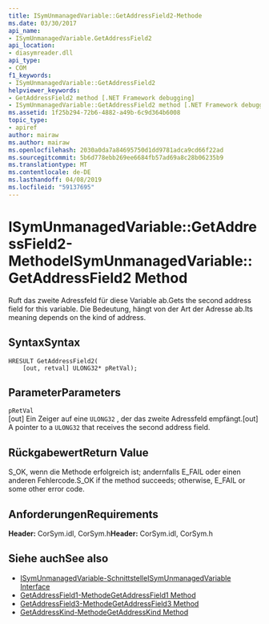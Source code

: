 ```yaml
---
title: ISymUnmanagedVariable::GetAddressField2-Methode
ms.date: 03/30/2017
api_name:
- ISymUnmanagedVariable.GetAddressField2
api_location:
- diasymreader.dll
api_type:
- COM
f1_keywords:
- ISymUnmanagedVariable::GetAddressField2
helpviewer_keywords:
- GetAddressField2 method [.NET Framework debugging]
- ISymUnmanagedVariable::GetAddressField2 method [.NET Framework debugging]
ms.assetid: 1f25b294-72b6-4882-a49b-6c9d364b6008
topic_type:
- apiref
author: mairaw
ms.author: mairaw
ms.openlocfilehash: 2030a0da7a84695750d1dd9781adca9cd66f22ad
ms.sourcegitcommit: 5b6d778ebb269ee6684fb57ad69a8c28b06235b9
ms.translationtype: MT
ms.contentlocale: de-DE
ms.lasthandoff: 04/08/2019
ms.locfileid: "59137695"
---
```

# <a name="isymunmanagedvariablegetaddressfield2-method"></a><span data-ttu-id="b46cf-102">ISymUnmanagedVariable::GetAddressField2-Methode</span><span class="sxs-lookup"><span data-stu-id="b46cf-102">ISymUnmanagedVariable::GetAddressField2 Method</span></span>
<span data-ttu-id="b46cf-103">Ruft das zweite Adressfeld für diese Variable ab.</span><span class="sxs-lookup"><span data-stu-id="b46cf-103">Gets the second address field for this variable.</span></span> <span data-ttu-id="b46cf-104">Die Bedeutung, hängt von der Art der Adresse ab.</span><span class="sxs-lookup"><span data-stu-id="b46cf-104">Its meaning depends on the kind of address.</span></span>  
  
## <a name="syntax"></a><span data-ttu-id="b46cf-105">Syntax</span><span class="sxs-lookup"><span data-stu-id="b46cf-105">Syntax</span></span>  
  
```  
HRESULT GetAddressField2(  
    [out, retval] ULONG32* pRetVal);  
```  
  
## <a name="parameters"></a><span data-ttu-id="b46cf-106">Parameter</span><span class="sxs-lookup"><span data-stu-id="b46cf-106">Parameters</span></span>  
 `pRetVal`  
 <span data-ttu-id="b46cf-107">[out] Ein Zeiger auf eine `ULONG32` , der das zweite Adressfeld empfängt.</span><span class="sxs-lookup"><span data-stu-id="b46cf-107">[out] A pointer to a `ULONG32` that receives the second address field.</span></span>  
  
## <a name="return-value"></a><span data-ttu-id="b46cf-108">Rückgabewert</span><span class="sxs-lookup"><span data-stu-id="b46cf-108">Return Value</span></span>  
 <span data-ttu-id="b46cf-109">S_OK, wenn die Methode erfolgreich ist; andernfalls E_FAIL oder einen anderen Fehlercode.</span><span class="sxs-lookup"><span data-stu-id="b46cf-109">S_OK if the method succeeds; otherwise, E_FAIL or some other error code.</span></span>  
  
## <a name="requirements"></a><span data-ttu-id="b46cf-110">Anforderungen</span><span class="sxs-lookup"><span data-stu-id="b46cf-110">Requirements</span></span>  
 <span data-ttu-id="b46cf-111">**Header:** CorSym.idl, CorSym.h</span><span class="sxs-lookup"><span data-stu-id="b46cf-111">**Header:** CorSym.idl, CorSym.h</span></span>  
  
## <a name="see-also"></a><span data-ttu-id="b46cf-112">Siehe auch</span><span class="sxs-lookup"><span data-stu-id="b46cf-112">See also</span></span>

- [<span data-ttu-id="b46cf-113">ISymUnmanagedVariable-Schnittstelle</span><span class="sxs-lookup"><span data-stu-id="b46cf-113">ISymUnmanagedVariable Interface</span></span>](../../../../docs/framework/unmanaged-api/diagnostics/isymunmanagedvariable-interface.md)
- [<span data-ttu-id="b46cf-114">GetAddressField1-Methode</span><span class="sxs-lookup"><span data-stu-id="b46cf-114">GetAddressField1 Method</span></span>](../../../../docs/framework/unmanaged-api/diagnostics/isymunmanagedvariable-getaddressfield1-method.md)
- [<span data-ttu-id="b46cf-115">GetAddressField3-Methode</span><span class="sxs-lookup"><span data-stu-id="b46cf-115">GetAddressField3 Method</span></span>](../../../../docs/framework/unmanaged-api/diagnostics/isymunmanagedvariable-getaddressfield3-method.md)
- [<span data-ttu-id="b46cf-116">GetAddressKind-Methode</span><span class="sxs-lookup"><span data-stu-id="b46cf-116">GetAddressKind Method</span></span>](../../../../docs/framework/unmanaged-api/diagnostics/isymunmanagedvariable-getaddresskind-method.md)
